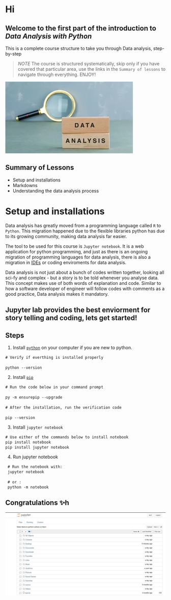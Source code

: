 # Hi

## Welcome to the first part of the introduction to _Data Analysis with Python_
This is a complete course structure to take you through Data analysis, step-by-step


> *NOTE* The course is structured systematically, skip only if you have covered that particular area, use the links in the `Summary of lessons` to navigate through everything. ENJOY!

<img src="begin.webp">


## Summary of Lessons
- Setup and installations
- Markdowns
- Understanding the data analysis process



# Setup and installations

Data analysis has greatly moved from a programming language called `R` to `Python`. 
This migration happened due to the flexible libraries python has due to its growing community, making data analysis far easier.

The tool to be used for this course is `Jupyter notebook`.
It is a web application for python programming, and just as there is an ongoing migration of programming languages for data analysis, there is also a migration in [IDEs](https://en.wikipedia.org/wiki/Integrated_development_environment) or coding enviroments for data analysis.


Data analysis is not just about a bunch of codes written together, looking all sci-fy and complex - but a story is to be told whenever you analyse data. This concept makes use of both words of explanation and code. Similar to how a software developer of engineer will follow codes with comments as a good practice, Data analysis makes it mandatory.

Jupyter lab provides the best enviorment for story telling and coding, lets get started!
---


## Steps 
1. Install [`python`](https://www.python.org/downloads/) on your computer if you are new to python. 
```
# Verify if everthing is installed properly

python --version
```

2. Install [`pip`](https://pip.pypa.io/en/stable/installation/)
```
# Run the code below in your command prompt

py -m ensurepip --upgrade

# After the installation, run the verification code

pip --version
```

3. Install `jupyter notebook`

```
# Use either of the commands below to install notebook
pip install notebook
pip install jupyter notebook
```

4. Run jupyter notebook
```
 # Run the notebook with:
 jupyter notebook
 
 # or :
 python -m notebook
```

## Congratulations ✨h
<img src="sampleJupyter.jpg">



